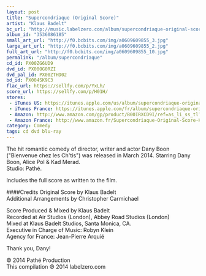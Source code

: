 ```yaml
---
layout: post
title: "Supercondriaque (Original Score)"
artist: "Klaus Badelt"
bc_url: "http://music.labelzero.com/album/supercondriaque-original-score"
album_id: "3536086185"
small_art_url: "http://f0.bcbits.com/img/a0609609855_3.jpg"
large_art_url: "http://f0.bcbits.com/img/a0609609855_2.jpg"
full_art_url: "http://f0.bcbits.com/img/a0609609855_10.jpg"
permalink: "/album/supercondriaque"
cd_id: PX00ZG6UD9
dvd_id: PX00OG0RZI
dvd_pal_id: PX00ZTHD02
bd_id: PX004SK9C3
flac_url: https://sellfy.com/p/YxLh/
score_url: https://sellfy.com/p/H01H/
stores:
 - iTunes US: https://itunes.apple.com/us/album/supercondriaque-original-score/id830778910?uo=4&at=11lmv4
 - iTunes France: https://itunes.apple.com/fr/album/supercondriaque-original-score/id830778910?uo=4&at=11lmv4
 - Amazon: http://www.amazon.com/gp/product/B00IRXCD9I/ref=as_li_ss_tl?ie=UTF8&camp=1789&creative=390957&creativeASIN=B00IRXCD9I&linkCode=as2&tag=labelzerocom-20
 - Amazon France: http://www.amazon.fr/Supercondriaque-Original-Score-Klaus-Badelt/dp/B00IRW2ZC4/tag=labelzerocom-20
category: Comedy
tags: cd dvd blu-ray
---
```

The hit romantic comedy of director, writer and actor Dany Boon ("Bienvenue chez les Ch'tis") was released in March 2014.
Starring Dany Boon, Alice Pol &amp; Kad Merad.  
Studio: Pathé.

Includes the full score as written to the film.

####Credits
Original Score by Klaus Badelt  
Additional Arrangements by Christopher Carmichael  
  
Score Produced & Mixed by Klaus Badelt  
Recorded at Air Studios (London), Abbey Road Studios (London)   
Mixed at Klaus Badelt Studios, Santa Monica, CA.  
Executive in Charge of Music: Robyn Klein  
Agency for France: Jean-Pierre Arquié

Thank you, Dany!

© 2014 Path&eacute; Production  
This compilation &#x2117; 2014 labelzero.com

